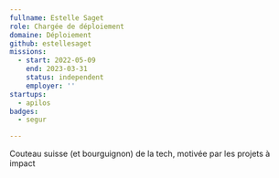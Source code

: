 ```yaml
---
fullname: Estelle Saget
role: Chargée de déploiement
domaine: Déploiement
github: estellesaget
missions:
  - start: 2022-05-09
    end: 2023-03-31
    status: independent
    employer: ''
startups:
  - apilos
badges:
  - segur

---
```

Couteau suisse (et bourguignon) de la tech, motivée par les projets à impact
